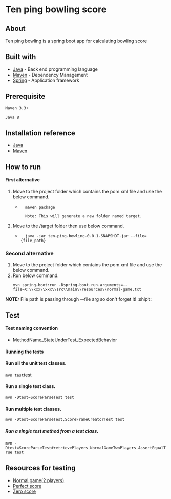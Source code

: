 # Ten ping bowling score

## About

Ten ping bowling is a spring boot app for calculating bowling score

## Built with

* [Java](https://www.java.com/en/download/) - Back end programming language
* [Maven](https://maven.apache.org/) - Dependency Management
* [Spring](https://spring.io/) -  Application framework 

## Prerequisite

```
Maven 3.3+
```
```
Java 8 
```

## Installation reference

* [Java](https://www.oracle.com/java/technologies/javase-jre8-downloads.html) 
* [Maven](https://maven.apache.org/download.cgi)

## How to run

#### First alternative
1. Move to the project folder which contains the pom.xml file and use the below command.
    * ```
        maven package
        
        Note: This will generate a new folder named target.
        ``` 
2. Move to the /target folder then use below command.
    *  ````
         java -jar ten-ping-bowling-0.0.1-SNAPSHOT.jar --file={file_path}  
        ````
### Second alternative
1. Move to the project folder which contains the pom.xml file and use the below command.
2. Run below command.
    ```
    mvn spring-boot:run -Dspring-boot.run.arguments=--file=X:\\xxx\\xxx\\src\\main\\resources\\normal-game.txt
    ```
**NOTE:** File path is passing through --file arg so don't forget it! :shipit:

## Test

#### Test naming convention
* MethodName_StateUnderTest_ExpectedBehavior
#### Running the tests

#### Run all the unit test classes.
```mvn test```test

#### Run a single test class.
```mvn -Dtest=ScoreParseTest test```

#### Run multiple test classes.
```mvn -Dtest=ScoreParseTest,ScoreFrameCreatorTest test```

##### Run a single test method from a test class.
```mvn -Dtest=ScoreParseTest#retrievePlayers_NormalGameTwoPlayers_AssertEqualTrue test```

## Resources for testing

* [Normal game(2 players)](https://github.com/otejada92/Ten-ping-Bowling-score/blob/master/src/main/resources/normal-game.txt) 
* [Perfect score](https://github.com/otejada92/Ten-ping-Bowling-score/blob/master/src/main/resources/perfect-score.txt) 
* [Zero score](https://github.com/otejada92/Ten-ping-Bowling-score/blob/master/src/main/resources/zero-score.txt)


